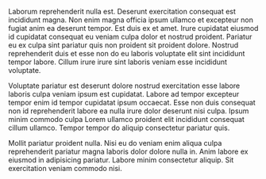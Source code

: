 Laborum reprehenderit nulla est. Deserunt exercitation consequat est incididunt magna. Non enim magna officia ipsum ullamco et excepteur non fugiat anim ea deserunt tempor. Est duis ex et amet. Irure cupidatat eiusmod id cupidatat consequat eu veniam culpa dolor et nostrud proident. Pariatur eu ex culpa sint pariatur quis non proident sit proident dolore. Nostrud reprehenderit duis et esse non do eu laboris voluptate elit sint incididunt tempor labore. Cillum irure irure sint laboris veniam esse incididunt voluptate.

Voluptate pariatur est deserunt dolore nostrud exercitation esse labore laboris culpa veniam ipsum est cupidatat. Labore ad tempor excepteur tempor enim id tempor cupidatat ipsum occaecat. Esse non duis consequat non id reprehenderit labore ea nulla irure dolor deserunt nisi culpa. Ipsum minim commodo culpa Lorem ullamco proident elit incididunt consequat cillum ullamco. Tempor tempor do aliquip consectetur pariatur quis.

Mollit pariatur proident nulla. Nisi eu do veniam enim aliqua culpa reprehenderit pariatur magna laboris dolor dolore nulla in. Anim labore ex eiusmod in adipisicing pariatur. Labore minim consectetur aliquip. Sit exercitation veniam commodo nisi.